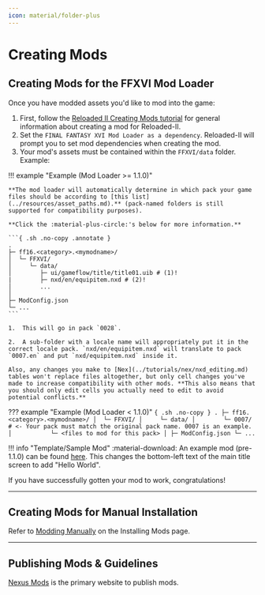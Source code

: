 ```yaml
---
icon: material/folder-plus
---
```


# Creating Mods

## Creating Mods for the FFXVI Mod Loader

Once you have modded assets you'd like to mod into the game:

1. First, follow the [Reloaded II Creating Mods tutorial](https://reloaded-project.github.io/Reloaded-II/CreatingMods/) for general information about creating a mod for Reloaded-II.
2. Set the `FINAL FANTASY XVI Mod Loader as a dependency`. Reloaded-II will prompt you to set mod dependencies when creating the mod.
3. Your mod's assets must be contained within the `FFXVI/data` folder. Example:

!!! example "Example (Mod Loader >= 1.1.0)"

    **The mod loader will automatically determine in which pack your game files should be according to [this list](../resources/asset_paths.md).** (pack-named folders is still supported for compatibility purposes).

    **Click the :material-plus-circle:'s below for more information.**

    ```{ .sh .no-copy .annotate }
    .
    ├─ ff16.<category>.<mymodname>/
    │  └─ FFXVI/
    │     └─ data/
    │        ├─ ui/gameflow/title/title01.uib # (1)!
    |        ├─ nxd/en/equipitem.nxd # (2)!
    │        ...
    │
    ├─ ModConfig.json
    └─ ...
    ```

    1.  This will go in pack `0028`.

    2.  A sub-folder with a locale name will appropriately put it in the correct locale pack. `nxd/en/equipitem.nxd` will translate to pack `0007.en` and put `nxd/equipitem.nxd` inside it.

    Also, any changes you make to [Nex](../tutorials/nex/nxd_editing.md) tables won't replace files altogether, but only cell changes you've made to increase compatibility with other mods. **This also means that you should only edit cells you actually need to edit to avoid potential conflicts.**

??? example "Example (Mod Loader < 1.1.0)"
    ```{ .sh .no-copy }
    .
    ├─ ff16.<category>.<mymodname>/
    │  └─ FFXVI/
    │     └─ data/
    │        └─ 0007/ # <- Your pack must match the original pack name. 0007 is an example.
    │           └─ <files to mod for this pack>
    │
    ├─ ModConfig.json
    └─ ...
    ```

!!! info "Template/Sample Mod"
    :material-download: An example mod (pre-1.1.0) can be found [here](https://github.com/Nenkai/ff16.utility.modloader/releases/download/1.0.1/ff16.template.helloworld.zip). This changes the bottom-left text of the main title screen to add "Hello World".

If you have successfully gotten your mod to work, congratulations!

---

## Creating Mods for Manual Installation

Refer to [Modding Manually](./installing_mods.md#modding-manually) on the Installing Mods page.

---

## Publishing Mods & Guidelines

[Nexus Mods](https://www.nexusmods.com/finalfantasy16/mods/) is the primary website to publish mods.